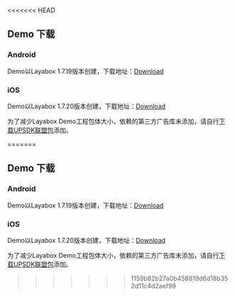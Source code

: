 <<<<<<< HEAD
## Demo 下载

### Android
Demo以Layabox 1.7.19版本创建，下载地址：[Download](http://cnimg.dataverse.cn/upsdk/Layabox_Android_JS_demo.zip "Download")

### iOS
Demo以Layabox 1.7.20版本创建，下载地址：[Download](http://cnimg.dataverse.cn/upsdk/LayaboxDemo.zip "Download")

为了减少Layabox Demo工程包体大小，依赖的第三方广告库未添加，请自行[下载UPSDK联盟包](http://doc.upltv.com/en/master/chapters/chapter09.html "SDKDownLoad")添加。

=======
## Demo 下载

### Android
Demo以Layabox 1.7.19版本创建，下载地址：[Download](http://cnimg.dataverse.cn/upsdk/Layabox_Android_JS_demo.zip "Download")

### iOS
Demo以Layabox 1.7.20版本创建，下载地址：[Download](http://cnimg.dataverse.cn/upsdk/LayaboxDemo.zip "Download")

为了减少Layabox Demo工程包体大小，依赖的第三方广告库未添加，请自行[下载UPSDK联盟包](http://doc.upltv.com/en/master/chapters/chapter09.html "SDK第三方包下载")添加。

>>>>>>> 1159b82b27a0b458819d6d18b352d11c4d2aef99
